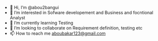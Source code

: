 - 👋 Hi, I’m @abou2bangui
- 👀 I’m interested in Sofware developement and Business and focntional Analyst
- 🌱 I’m currently learning Testing
- 💞️ I’m looking to collaborate on Requirement definition, testing etc
- 📫 How to reach me aboubakar123@gmail.com

<!---
abou2bangui/abou2bangui is a ✨ special ✨ repository because its `README.md` (this file) appears on your GitHub profile.
You can click the Preview link to take a look at your changes.
--->
